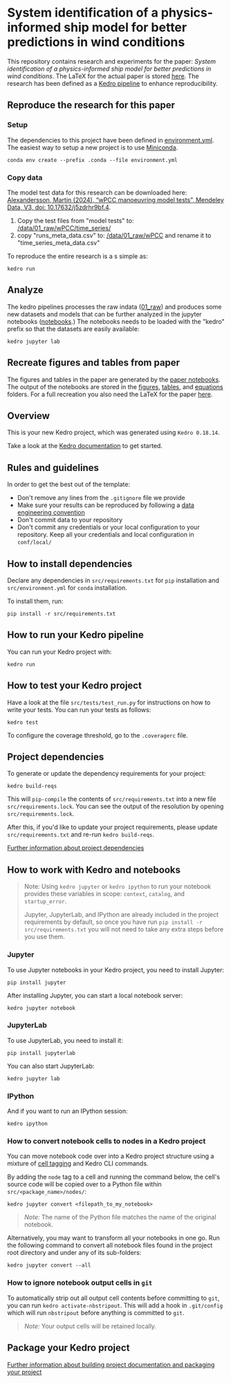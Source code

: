 # System identification of a physics-informed ship model for better predictions in wind conditions
This repository contains research and experiments for the paper: *System identification of a physics-informed ship model for better predictions in wind conditions*.
The LaTeX for the actual paper is stored [here](https://github.com/martinlarsalbert/System-identification-for-a-physically-correct-ship-manoeuvring-model-in-wind-conditions_martin).
The research has been defined as a [Kedro pipeline](https://kedro.readthedocs.io) to enhance reproducibility.

## Reproduce the research for this paper
### Setup
The dependencies to this project have been defined in [environment.yml](environment.yml). The easiest way to setup a new project is to use [Miniconda](https://docs.conda.io/projects/miniconda/en/latest/miniconda-install.html).

```
conda env create --prefix .conda --file environment.yml
```

### Copy data
The model test data for this research can be downloaded here: [Alexandersson, Martin (2024), “wPCC manoeuvring model tests”, Mendeley Data, V3, doi: 10.17632/j5zdrhr9bf.4](https://data.mendeley.com/datasets/j5zdrhr9bf/4).
1. Copy the test files from "model tests" to: [/data/01_raw/wPCC/time_series/](/data/01_raw/wPCC/time_series/)
1. copy "runs_meta_data.csv" to: [/data/01_raw/wPCC](/data/01_raw/wPCC/) and rename it to "time_series_meta_data.csv"




To reproduce the entire research is a s simple as:
```
kedro run
```


## Analyze
The kedro pipelines processes the raw indata ([01_raw](./data/01_raw/)) and produces some new datasets and models that can be further analyzed in the jupyter notebooks ([notebooks](./notebooks/).)
The notebooks needs to be loaded with the "kedro" prefix so that the datasets are easily available:
```
kedro jupyter lab
```

## Recreate figures and tables from paper
The figures and tables in the paper are generated by the [paper notebooks](/docs/notebooks/). The output of the notebooks are stored in the [figures](/docs/System-identification-for-a-physically-correct-ship-manoeuvring-model-in-wind-conditions/figures), [tables](/docs/System-identification-for-a-physically-correct-ship-manoeuvring-model-in-wind-conditions/tables), and [equations](/docs/System-identification-for-a-physically-correct-ship-manoeuvring-model-in-wind-conditions/equations) folders.
For a full recreation you also need the LaTeX for the paper [here](https://github.com/martinlarsalbert/System-identification-for-a-physically-correct-ship-manoeuvring-model-in-wind-conditions_martin).


## Overview

This is your new Kedro project, which was generated using `Kedro 0.18.14`.

Take a look at the [Kedro documentation](https://kedro.readthedocs.io) to get started.

## Rules and guidelines

In order to get the best out of the template:

* Don't remove any lines from the `.gitignore` file we provide
* Make sure your results can be reproduced by following a [data engineering convention](https://kedro.readthedocs.io/en/stable/faq/faq.html#what-is-data-engineering-convention)
* Don't commit data to your repository
* Don't commit any credentials or your local configuration to your repository. Keep all your credentials and local configuration in `conf/local/`

## How to install dependencies

Declare any dependencies in `src/requirements.txt` for `pip` installation and `src/environment.yml` for `conda` installation.

To install them, run:

```
pip install -r src/requirements.txt
```

## How to run your Kedro pipeline

You can run your Kedro project with:

```
kedro run
```

## How to test your Kedro project

Have a look at the file `src/tests/test_run.py` for instructions on how to write your tests. You can run your tests as follows:

```
kedro test
```

To configure the coverage threshold, go to the `.coveragerc` file.

## Project dependencies

To generate or update the dependency requirements for your project:

```
kedro build-reqs
```

This will `pip-compile` the contents of `src/requirements.txt` into a new file `src/requirements.lock`. You can see the output of the resolution by opening `src/requirements.lock`.

After this, if you'd like to update your project requirements, please update `src/requirements.txt` and re-run `kedro build-reqs`.

[Further information about project dependencies](https://kedro.readthedocs.io/en/stable/kedro_project_setup/dependencies.html#project-specific-dependencies)

## How to work with Kedro and notebooks

> Note: Using `kedro jupyter` or `kedro ipython` to run your notebook provides these variables in scope: `context`, `catalog`, and `startup_error`.
>
> Jupyter, JupyterLab, and IPython are already included in the project requirements by default, so once you have run `pip install -r src/requirements.txt` you will not need to take any extra steps before you use them.

### Jupyter
To use Jupyter notebooks in your Kedro project, you need to install Jupyter:

```
pip install jupyter
```

After installing Jupyter, you can start a local notebook server:

```
kedro jupyter notebook
```

### JupyterLab
To use JupyterLab, you need to install it:

```
pip install jupyterlab
```

You can also start JupyterLab:

```
kedro jupyter lab
```

### IPython
And if you want to run an IPython session:

```
kedro ipython
```

### How to convert notebook cells to nodes in a Kedro project
You can move notebook code over into a Kedro project structure using a mixture of [cell tagging](https://jupyter-notebook.readthedocs.io/en/stable/changelog.html#release-5-0-0) and Kedro CLI commands.

By adding the `node` tag to a cell and running the command below, the cell's source code will be copied over to a Python file within `src/<package_name>/nodes/`:

```
kedro jupyter convert <filepath_to_my_notebook>
```
> *Note:* The name of the Python file matches the name of the original notebook.

Alternatively, you may want to transform all your notebooks in one go. Run the following command to convert all notebook files found in the project root directory and under any of its sub-folders:

```
kedro jupyter convert --all
```

### How to ignore notebook output cells in `git`
To automatically strip out all output cell contents before committing to `git`, you can run `kedro activate-nbstripout`. This will add a hook in `.git/config` which will run `nbstripout` before anything is committed to `git`.

> *Note:* Your output cells will be retained locally.

## Package your Kedro project

[Further information about building project documentation and packaging your project](https://kedro.readthedocs.io/en/stable/tutorial/package_a_project.html)
